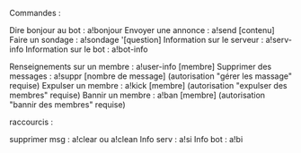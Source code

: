 Commandes :

Dire bonjour au bot : a!bonjour 
Envoyer une annonce : a!send [contenu]
Faire un sondage : a!sondage '[question] 
Information sur le serveur : a!serv-info 
Information sur le bot : a!bot-info

Renseignements sur un membre : a!user-info [membre] 
Supprimer des messages : a!suppr [nombre de message] (autorisation "gérer les massage" requise)
Expulser un membre : a!kick [membre] (autorisation "expulser des membres" requise)
Bannir un membre : a!ban [membre] (autorisation "bannir des membres" requise)



raccourcis :

supprimer msg : a!clear ou a!clean
Info serv : a!si
Info bot : a!bi
